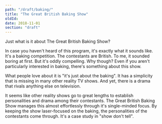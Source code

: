 ```yaml
---
path: "/draft/baking/"
title: "The Great British Baking Show"
oldId: 
date: 2018-11-01
section: "draft"
---
```

Just what is it about The Great British Baking Show?

In case you haven't heard of this program, it's exactly what it sounds
like. It's a baking competition. The contestants are British. To me, it sounded
boring at first. But it's oddly compelling. Why though? Even if you aren't
particularly interested in baking, there's something about this show.

What people love about it is "it's just about the baking". It has a simplicity
that is missing in many other reality TV shows. And yet, there is a drama that
rivals anything else on television.

It seems like other reality shows go to great lengths to establish personalities
and drama among their contestants. The Great British Baking Show manages this
almost effortlessly through it's single-minded focus. By keeping the show
laser-focused on the baking, the personalities of the contestants come
through. It's a case study in "show don't tell". 


